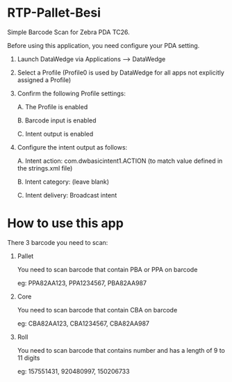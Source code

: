 # RTP-Pallet-Besi
Simple Barcode Scan for Zebra PDA TC26.

Before using this application, you need configure your PDA setting.
1. Launch DataWedge via Applications --> DataWedge

2. Select a Profile (Profile0 is used by DataWedge for all apps not explicitly assigned a Profile)

3. Confirm the following Profile settings:

    A. The Profile is enabled

    B. Barcode input is enabled

    C. Intent output is enabled

4. Configure the intent output as follows:

    A. Intent action: com.dwbasicintent1.ACTION (to match value defined in the strings.xml file)

    B. Intent category: (leave blank)

    C. Intent delivery: Broadcast intent
    

# How to use this app
There 3 barcode you need to scan:
1. Pallet

    You need to scan barcode that contain PBA or PPA on barcode

    eg: PPA82AA123, PPA1234567, PBA82AA987

2. Core

    You need to scan barcode that contain CBA on barcode

    eg: CBA82AA123, CBA1234567, CBA82AA987

3. Roll

    You need to scan barcode that contains number and has a length of 9 to 11 digits

    eg: 157551431, 920480997, 150206733

